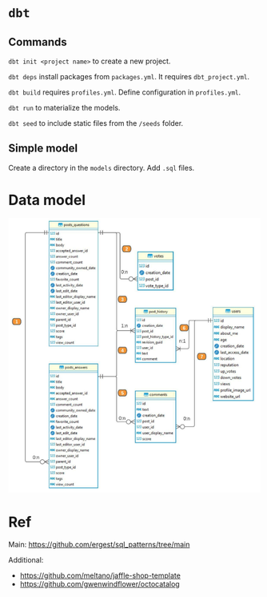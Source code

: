 # `dbt`

## Commands

`dbt init <project name>` to create a new project.

`dbt deps` install packages from `packages.yml`. It requires `dbt_project.yml`.

`dbt build` requires `profiles.yml`. Define configuration in `profiles.yml`.

`dbt run` to materialize the models.

`dbt seed` to include static files from the `/seeds` folder.

## Simple model

Create a directory in the `models` directory. Add `.sql` files.

# Data model

![alt text](images/image.png)

# Ref

Main: https://github.com/ergest/sql_patterns/tree/main

Additional:

- https://github.com/meltano/jaffle-shop-template
- https://github.com/gwenwindflower/octocatalog
